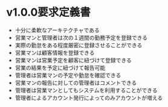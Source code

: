 # v1.0.0要求定義書

- 十分に柔軟なアーキテクチャである
- 営業マンと管理者は次の１週間の勤務予定を登録できる
- 実際の勤怠をある程度厳密に登録させることができる
- 営業マンは顧客情報を登録できる
- 営業マンは営業予定を顧客に紐づけて登録できる
- 営業の結果を予定に紐づけて報告可能
- 管理者は営業マンの予定や勤怠を確認できる
- 営業マンの報告に対しての管理者はコメントできる
- 管理者は営業マンとしてもシステムを利用することができる
- 管理者によるアカウント発行によってのみアカウントが増える